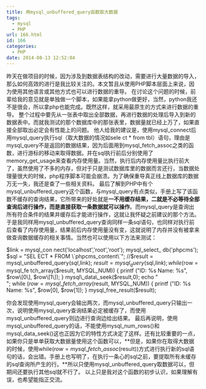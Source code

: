 ```yaml
---
title: 用mysql_unbuffered_query函数取大数据
tags:
  - mysql
  - PHP
url: 166.html
id: 166
categories:
  - PHP
date: 2014-08-13 12:52:04
---
```


昨天在做项目的时候，因为涉及到数据表结构的改动，需要进行大量数据的导入，那么如何高效的进行是我比较关注的。本文暂且从使用PHP脚本层面上来说，因为使用其他语言或其他方式也可以进行数据的重导。 在讨论这个问题的时候，前辈给我的意见就是单独做一个脚本，如果能拿python做更好，当然，python我还不是很会，所以拿php也能完成。既然这样，就采用最原生的方式来进行数据的重导。 整个过程中要先从一张表中取出全部数据，再进行数据的处理后导入到新的数据表中。而就我测试的那个数据库中的那张表里，数据量就已经上万了，如果直接全部取出必定会有性能上的问题。 他人给我的建议是，使用mysql\_connect后用mysql\_query执行sql（取大数据的情况如sele ct * from tbl）语句，理由是mysql\_query不是返回的数据结果，因为后面用到mysql\_fetch\_assoc之类的函数，进行游标的移动来取得数据。并在sql执行前后分别使用了memory\_get\_usage来查看内存使用量。当然，执行后内存使用量比执行前大了，虽然使用了不多的内存，但对于只是测试数据库里的数据而言还行，当数据处理量很大的时候，php程序脚本可能会崩溃。为了确保重导真正线上数据库的数据万无一失，我还是查了一些相关资料。 最后了解到PHP中有个mysql\_unbuffered\_query这个函数，与mysql\_query有点类似，手册上写了该函数不缓存的查询结果，它所带来的好处就是**一不用缓存结果，二就是不必等待全部查询后进行操作，而是直接获取一条数据就可以操作**。而mysql\_query是查询出所有符合条件的结果并缓存后才能进行操作，这就让我怀疑之前建议的那个方法。 于是我同样用mysql\_unbuffered_query查询同样一条sql语句，也同样对执行前后查看了内存使用量，结果前后内存使用量没有变，这就说明了内存并没有被拿来做查询数据缓存的相关事情。当然也可以使用以下方法来测试：

   $link = mysql_con nect('localhost','root','root');
   mysql\_select\_ db('phpcms');
   $sql = "SEL ECT * FROM \`phpcms_content\`";
   //$result = mysql\_unbuffered\_query($sql,$link);
   $result = mysql_query($sql,$link);
   while ($row = mysql\_fe tch\_array($result, MYSQL_NUM)) {
      printf ("ID: %s Name: %s", $row\[0\], $row\[1\]);
   }
   mysql\_data\_seek($result,0);
   echo "<br/>";
   while ($row = mysql\_fetch\_array($result, MYSQL_NUM)) {
      printf ("ID: %s Name: %s", $row\[0\], $row\[1\]);
   }
    mysql\_free\_result($result);

你会发现使用mysql\_query会输出两次，而mysql\_unbuffered\_query只输出一次，说明使用mysql\_query查询结果必定被缓存了，而使用mysql\_unbuffered\_query则边进行查询边给出结果。 最后再说明，使用mysql\_unbuffered\_query的话，不能使用mysql\_num\_rows()和mysql\_data\_seek()这也正因为它的特性方式决定了这样。还有比较重要的一点，如果你只是单单获取大数据量使用这个函数可以，**但是，如果你在取得大数据的时候，使用while($row = mysql\_fetch\_assoc($result))方式进行执行新的sql语句的话，会出错。手册上也写明了，在执行一条心的sql之前，要提取所有未缓存的sql查询所产生的行。**所以只使用mysql\_unbuffered\_query取数据可以，但期间还要执行其他sql就不行了。 以上只是我对这个函数的初步认识，如果理解有误，也希望能指正交流。